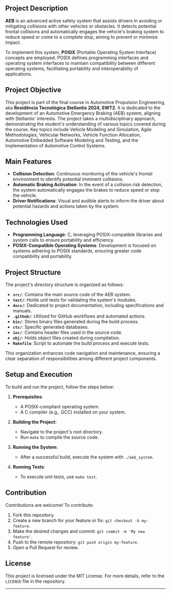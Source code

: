 ## Project Description

**AEB** is an advanced active safety system that assists drivers in avoiding or mitigating collisions with other vehicles or obstacles. It detects potential frontal collisions and automatically engages the vehicle's braking system to reduce speed or come to a complete stop, aiming to prevent or minimize impact.

To implement this system, **POSIX** (Portable Operating System Interface) concepts are employed. POSIX defines programming interfaces and operating system interfaces to maintain compatibility between different operating systems, facilitating portability and interoperability of applications.

## Project Objective

This project is part of the final course in Automotive Propulsion Engineering, aka **Residência Tecnológica Stellantis 2024, SWT2**. It is dedicated to the development of an Automotive Emergency Braking (AEB) system, aligning with Stellantis’ interests. The project takes a multidisciplinary approach, demonstrating the student's understanding of various topics covered during the course. Key topics include Vehicle Modeling and Simulation, Agile Methodologies, Vehicular Networks, Vehicle Function Allocation, Automotive Embedded Software Modeling and Testing, and the Implementation of Automotive Control Systems.

## Main Features

- **Collision Detection**: Continuous monitoring of the vehicle's frontal environment to identify potential imminent collisions.
- **Automatic Braking Activation**: In the event of a collision risk detection, the system automatically engages the brakes to reduce speed or stop the vehicle.
- **Driver Notifications**: Visual and audible alerts to inform the driver about potential hazards and actions taken by the system.

## Technologies Used

- **Programming Language**: C, leveraging POSIX-compatible libraries and system calls to ensure portability and efficiency.
- **POSIX-Compatible Operating Systems**: Development is focused on systems adhering to POSIX standards, ensuring greater code compatibility and portability.

## Project Structure

The project's directory structure is organized as follows:

- **`src/`**: Contains the main source code of the AEB system.
- **`test/`**: Holds unit tests for validating the system's modules.
- **`docs/`**: Dedicated to project documentation, including specifications and manuals.
- **`.github/`**: Utilized for GitHub workflows and automated actions.
- **`bin/`**: Stores binary files generated during the build process.
- **`cts/`**: Specific generated databases.
- **`inc/`**: Contains header files used in the source code.
- **`obj/`**: Holds object files created during compilation.
- **`Makefile`**: Script to automate the build process and execute tests.

This organization enhances code navigation and maintenance, ensuring a clear separation of responsibilities among different project components.

## Setup and Execution

To build and run the project, follow the steps below:

1. **Prerequisites**:
   - A POSIX-compliant operating system.
   - A C compiler (e.g., GCC) installed on your system.

2. **Building the Project**:
   - Navigate to the project's root directory.
   - Run `make` to compile the source code.

3. **Running the System**:
   - After a successful build, execute the system with `./aeb_system`.

4. **Running Tests**:
   - To execute unit tests, use `make test`.

## Contribution

Contributions are welcome! To contribute:

1. Fork this repository.
2. Create a new branch for your feature or fix: `git checkout -b my-feature`.
3. Make the desired changes and commit: `git commit -m 'My new feature'`.
4. Push to the remote repository: `git push origin my-feature`.
5. Open a Pull Request for review.

## License

This project is licensed under the MIT License. For more details, refer to the `LICENSE` file in the repository.

---